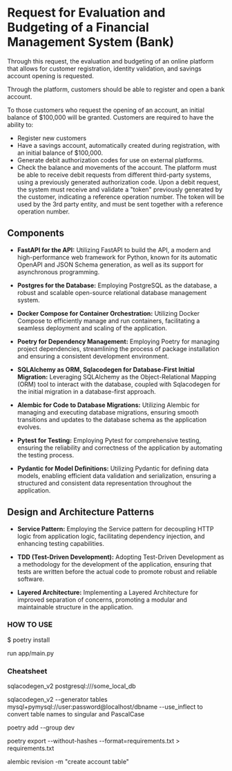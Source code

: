 # Request for Evaluation and Budgeting of a Financial Management System (Bank)
Through this request, the evaluation and budgeting of an online platform that allows for customer registration, identity validation, and savings account opening is requested.

Through the platform, customers should be able to register and open a bank account.

To those customers who request the opening of an account, an initial balance of $100,000 will be granted.
Customers are required to have the ability to:
- Register new customers
- Have a savings account, automatically created during registration, with an initial balance of $100,000.
- Generate debit authorization codes for use on external platforms.
- Check the balance and movements of the account.
The platform must be able to receive debit requests from different third-party systems, using a previously generated authorization code.
Upon a debit request, the system must receive and validate a "token" previously generated by the customer, indicating a reference operation number.
The token will be used by the 3rd party entity, and must be sent together with a reference operation number.


## Components
- **FastAPI for the API:** Utilizing FastAPI to build the API, a modern and high-performance web framework for Python, known for its automatic OpenAPI and JSON Schema generation, as well as its support for asynchronous programming.

- **Postgres for the Database:** Employing PostgreSQL as the database, a robust and scalable open-source relational database management system.

- **Docker Compose for Container Orchestration:** Utilizing Docker Compose to efficiently manage and run containers, facilitating a seamless deployment and scaling of the application.

- **Poetry for Dependency Management:** Employing Poetry for managing project dependencies, streamlining the process of package installation and ensuring a consistent development environment.

- **SQLAlchemy as ORM, Sqlacodegen for Database-First Initial Migration:** Leveraging SQLAlchemy as the Object-Relational Mapping (ORM) tool to interact with the database, coupled with Sqlacodegen for the initial migration in a database-first approach.

- **Alembic for Code to Database Migrations:** Utilizing Alembic for managing and executing database migrations, ensuring smooth transitions and updates to the database schema as the application evolves.

- **Pytest for Testing:** Employing Pytest for comprehensive testing, ensuring the reliability and correctness of the application by automating the testing process.

- **Pydantic for Model Definitions:** Utilizing Pydantic for defining data models, enabling efficient data validation and serialization, ensuring a structured and consistent data representation throughout the application.


## Design and Architecture Patterns
- **Service Pattern:** Employing the Service pattern for decoupling HTTP logic from application logic, facilitating dependency injection, and enhancing testing capabilities.

- **TDD (Test-Driven Development):** Adopting Test-Driven Development as a methodology for the development of the application, ensuring that tests are written before the actual code to promote robust and reliable software.

- **Layered Architecture:** Implementing a Layered Architecture for improved separation of concerns, promoting a modular and maintainable structure in the application.


### HOW TO USE

$ poetry install

run app/main.py

### Cheatsheet

sqlacodegen_v2 postgresql:///some_local_db

sqlacodegen_v2 --generator tables mysql+pymysql://user:password@localhost/dbname
--use_inflect to convert table names to singular and PascalCase

poetry add --group dev <package>

poetry export --without-hashes --format=requirements.txt > requirements.txt

alembic revision -m "create account table"